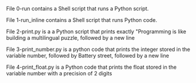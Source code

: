 File 0-run contains a Shell script that runs a Python script.

File 1-run_inline contains a Shell script that runs Python code.

File 2-print.py is a a Python script that prints exactly "Programming is like building a multilingual puzzle, followed by a new line

File 3-print_number.py is a python code that prints the integer stored in the variable number, followed by Battery street, followed by a new line

File 4-print_float.py is a Python code that prints  the float stored in the variable number with a precision of 2 digits


